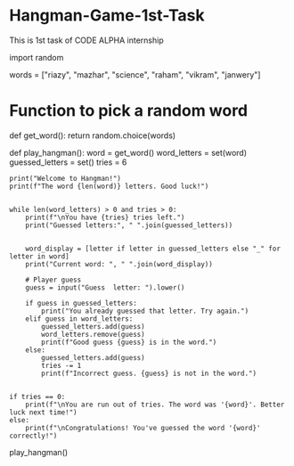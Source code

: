 # Hangman-Game-1st-Task
This is 1st task of CODE ALPHA internship

import random

words = ["riazy", "mazhar", "science", "raham", "vikram", "janwery"]


# Function to pick a random word
def get_word():
    return random.choice(words)

def play_hangman():
    word = get_word()
    word_letters = set(word)
    guessed_letters = set()
    tries = 6

    print("Welcome to Hangman!")
    print(f"The word {len(word)} letters. Good luck!")


    while len(word_letters) > 0 and tries > 0:
        print(f"\nYou have {tries} tries left.")
        print("Guessed letters:", " ".join(guessed_letters))


        word_display = [letter if letter in guessed_letters else "_" for letter in word]
        print("Current word: ", " ".join(word_display))

        # Player guess
        guess = input("Guess  letter: ").lower()

        if guess in guessed_letters:
            print("You already guessed that letter. Try again.")
        elif guess in word_letters:
            guessed_letters.add(guess)
            word_letters.remove(guess)
            print(f"Good guess {guess} is in the word.")
        else:
            guessed_letters.add(guess)
            tries -= 1
            print(f"Incorrect guess. {guess} is not in the word.")


    if tries == 0:
        print(f"\nYou are run out of tries. The word was '{word}'. Better luck next time!")
    else:
        print(f"\nCongratulations! You've guessed the word '{word}' correctly!")


play_hangman()
